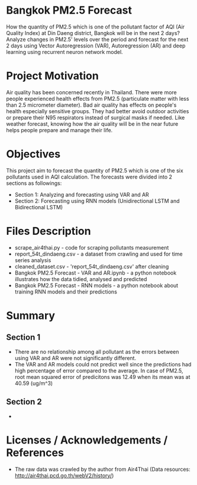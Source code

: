 # Bangkok PM2.5 Forecast
How the quantity of PM2.5 which is one of the pollutant factor of AQI (Air Quality Index) at Din Daeng district, Bangkok will be in the next 2 days? Analyze changes in PM2.5' levels over the period and forecast for the next 2 days using Vector Autoregression (VAR), Autoregression (AR) and deep learning using recurrent neuron network model.

# Project Motivation

Air quality has been concerned recently in Thailand. There were more people experienced health effects from PM2.5 
(particulate matter with less than 2.5 micrometer diameter).
Bad air quality has effects on people's health especially sensitive groups. 
They had better avoid outdoor activities or prepare their N95 respirators instead of surgical masks if needed. 
Like weather forecast, knowing how the air quality will be in the near future helps people prepare and manage their life.

# Objectives
This project aim to forecast the quantity of PM2.5 which is one of the six pollutants used in AQI calculation. The forecasts were divided into 2 sections as followings:
- Section 1: Analyzing and forecasting using VAR and AR
- Section 2: Forecasting using RNN models (Unidirectional LSTM and Bidirectional LSTM)

# Files Description

- scrape_air4thai.py - code for scraping pollutants measurement
- report_54t_dindaeng.csv - a dataset from crawling and used for time series analysis
- cleaned_dataset.csv - 'report_54t_dindaeng.csv' after cleaning
- Bangkok PM2.5 Forecast - VAR and AR.ipynb - a python notebook illustrates how the data tidied, analysed and predicted
- Bangkok PM2.5 Forecast - RNN models - a python notebook about training RNN models and their predictions

# Summary
## Section 1
- There are no relationship among all pollutant as the errors between using VAR and AR were not significantly different.
- The VAR and AR models could not predict well since the predictions had high percentage of error compared to the average. In case of PM2.5, root mean squared error of predicitons was 12.49 when its mean was at 40.59 (ug/m^3)

## Section 2
- 

# Licenses / Acknowledgements / References

- The raw data was crawled by the author from Air4Thai (Data resources: http://air4thai.pcd.go.th/webV2/history/)



